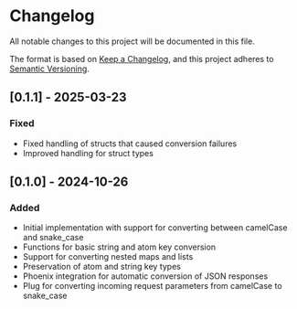 # Changelog

All notable changes to this project will be documented in this file.

The format is based on [Keep a Changelog](https://keepachangelog.com/en/1.1.0/),
and this project adheres to [Semantic Versioning](https://semver.org/spec/v2.0.0.html).

## [0.1.1] - 2025-03-23

### Fixed

- Fixed handling of structs that caused conversion failures
- Improved handling for struct types

## [0.1.0] - 2024-10-26

### Added

- Initial implementation with support for converting between camelCase and snake_case
- Functions for basic string and atom key conversion
- Support for converting nested maps and lists
- Preservation of atom and string key types
- Phoenix integration for automatic conversion of JSON responses
- Plug for converting incoming request parameters from camelCase to snake_case
